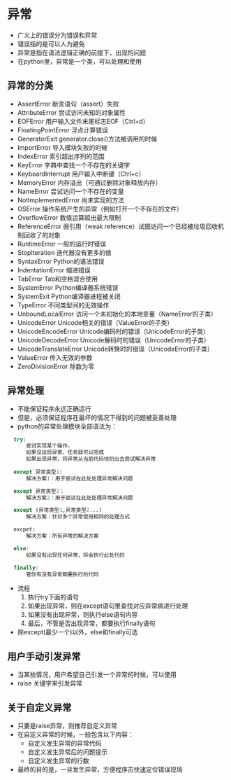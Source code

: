 # 异常

- 广义上的错误分为错误和异常
- 错误指的是可以人为避免
- 异常是指在语法逻辑正确的前提下，出现的问题
- 在python里，异常是一个类，可以处理和使用
  
## 异常的分类

- AssertError 断言语句（assert）失败
- AttributeError 尝试访问未知的对象属性
- EOFError 用户输入文件末尾标志EOF（Ctrl+d）
- FloatingPointError 浮点计算错误
- GeneratorExit generator.close()方法被调用的时候
- ImportError 导入模块失败的时候
- IndexError 索引超出序列的范围
- KeyError 字典中查找一个不存在的关键字
- KeyboardInterrupt 用户输入中断键（Ctrl+c）
- MemoryError 内存溢出（可通过删除对象释放内存）
- NameError 尝试访问一个不存在的变量
- NotImplementedError 尚未实现的方法
- OSError 操作系统产生的异常（例如打开一个不存在的文件）
- OverflowError 数值运算超出最大限制
- ReferenceError 弱引用（weak reference）试图访问一个已经被垃圾回收机制回收了的对象
- RuntimeError 一般的运行时错误
- StopIteration 迭代器没有更多的值
- SyntaxError Python的语法错误
- IndentationError 缩进错误
- TabError Tab和空格混合使用
- SystemError Python编译器系统错误
- SystemExit Python编译器进程被关闭
- TypeError 不同类型间的无效操作
- UnboundLocalError 访问一个未初始化的本地变量（NameError的子类）
- UnicodeError Unicode相关的错误（ValueError的子类）
- UnicodeEncodeError Unicode编码时的错误（UnicodeError的子类）
- UnicodeDecodeError Unicode解码时的错误（UnicodeError的子类）
- UnicodeTranslateError Unicode转换时的错误（UnicodeError的子类）
- ValueError 传入无效的参数
- ZeroDivisionError 除数为零
  
## 异常处理

- 不能保证程序永远正确运行
- 但是，必须保证程序在最坏的情况下得到的问题被妥善处理
- python的异常处理模块全部语法为：

```py
  try:
      尝试实现某个操作，
      如果没出现异常，任务就可以完成
      如果出现异常，将异常从当前代码块扔出去尝试解决异常
  
  except 异常类型1:
      解决方案1：用于尝试在此处处理异常解决问题

  except 异常类型2：
      解决方案2：用于尝试在此处处理异常解决问题

  except (异常类型1,异常类型2...)
      解决方案：针对多个异常使用相同的处理方式

  excpet:
      解决方案：所有异常的解决方案

  else:
      如果没有出现任何异常，将会执行此处代码

  finally:
      管你有没有异常都要执行的代码
```  

- 流程
    1. 执行try下面的语句
    2. 如果出现异常，则在except语句里查找对应异常病进行处理
    3. 如果没有出现异常，则执行else语句内容
    4. 最后，不管是否出现异常，都要执行finally语句
- 除except(最少一个)以外，else和finally可选
  
## 用户手动引发异常

- 当某些情况，用户希望自己引发一个异常的时候，可以使用
- raise 关键字来引发异常

## 关于自定义异常

- 只要是raise异常，则推荐自定义异常
- 在自定义异常的时候，一般包含以下内容：
  - 自定义发生异常的异常代码
  - 自定义发生异常后的问题提示
  - 自定义发生异常的行数
- 最终的目的是，一旦发生异常，方便程序员快速定位错误现场

